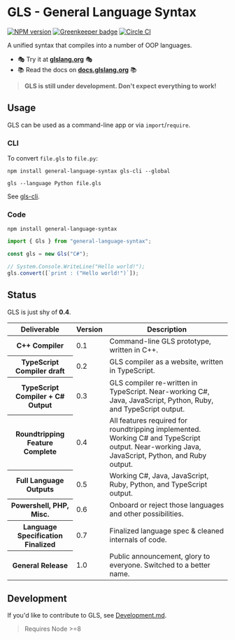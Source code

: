 # GLS - General Language Syntax

[![NPM version](https://badge.fury.io/js/general-language-syntax.svg)](http://badge.fury.io/js/general-language-syntax)
[![Greenkeeper badge](https://badges.greenkeeper.io/general-language-syntax/GLS.svg)](https://greenkeeper.io/)
[![Circle CI](https://circleci.com/gh/general-language-syntax/GLS.svg?style=svg)](https://circleci.com/gh/general-language-syntax/GLS)

A unified syntax that compiles into a number of OOP languages.

* 🎭 Try it at **[glslang.org](https://glslang.org)** 🎭
* 📚 Read the docs on **[docs.glslang.org](https://docs.glslang.org)** 📚

> **GLS is still under development. Don't expect everything to work!**

## Usage

GLS can be used as a command-line app or via `import`/`require`.

### CLI

To convert `file.gls` to `file.py`:

```shell
npm install general-language-syntax gls-cli --global

gls --language Python file.gls
```

See [gls-cli](https://github.com/HighSchoolHacking/gls-cli).

### Code

`npm install general-language-syntax`

```javascript
import { Gls } from "general-language-syntax";

const gls = new Gls("C#");

// System.Console.WriteLine("Hello world!");
gls.convert([`print : ("Hello world!")`]);
```

## Status

GLS is just shy of **0.4**.

<table>
    <thead>
        <th>Deliverable</th>
        <th>Version</th>
        <th>Description</th>
    </thead>
    <tbody>
        <tr>
            <th>C++ Compiler</th>
            <td>0.1</td>
            <td>Command-line GLS prototype, written in C++.</td>
        </tr>
        <tr>
            <th>TypeScript Compiler draft</th>
            <td>0.2</td>
            <td>GLS compiler as a website, written in TypeScript.</td>
        </tr>
        <tr>
            <th>TypeScript Compiler + C# Output</th>
            <td>0.3</td>
            <td>GLS compiler re-written in TypeScript. Near-working C#, Java, JavaScript, Python, Ruby, and TypeScript output.</td>
        </tr>
        <tr>
            <th>Roundtripping Feature Complete</th>
            <td>0.4</td>
            <td>All features required for roundtripping implemented. Working C# and TypeScript output. Near-working Java, JavaScript, Python, and Ruby output.</td>
        </tr>
        <tr>
            <th>Full Language Outputs</th>
            <td>0.5</td>
            <td>Working C#, Java, JavaScript, Ruby, Python, and TypeScript output.</td>
        </tr>
        <tr>
            <th>Powershell, PHP, Misc.</th>
            <td>0.6</td>
            <td>Onboard or reject those languages and other possibilities.</td>
        </tr>
        <tr>
            <th>Language Specification Finalized</th>
            <td>0.7</td>
            <td>Finalized language spec &amp; cleaned internals of code.</td>
        </tr>
        <tr>
            <th>General Release</th>
            <td>1.0</td>
            <td>Public announcement, glory to everyone. Switched to a better name.</td>
        </tr>
    </tbody>
</table>

## Development

If you'd like to contribute to GLS, see [Development.md](https://github.com/general-language-syntax/GLS/blob/master/docs/development.md).

> Requires Node >=8
